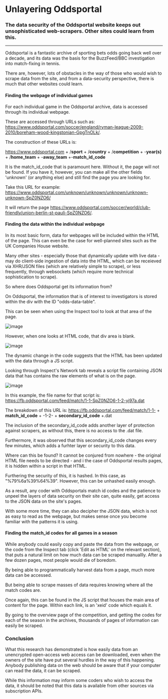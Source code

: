 # Unlayering Oddsportal
### The data security of the Oddsportal website keeps out unsophisticated web-scrapers. Other sites could learn from this.

------

Oddsportal is a fantastic archive of sporting bets odds going back well over a decade, and its data was the basis for the BuzzFeed/BBC investigation into match-fixing in tennis. 

There are, however, lots of obstacles in the way of those who would wish to scrape data from the site, and from a data-security perspective, there is much that other websites could learn. 


#### Finding the webpage of individual games

For each individual game in the Oddsportal archive, data is accessed through its individual webpage. 

These are accessed through URLs such as: https://www.oddsportal.com/soccer/england/ryman-league-2009-2010/boreham-wood-kingstonian-GpgTnOLk/.

The construction of these URLs is:

https://www.oddsportal.com + /**sport** + /**country** + /**competition** + -**year(s)** + /**home_team** + -**away_team** +-**match_id_code**

It is the match_id_code that is paramount here. Without it, the page will not be found. If you have it, however, you can make all the other fields 'unknown' (or anything else) and still find the page you are looking for.  

Take this URL for example: https://www.oddsportal.com/unknown/unknown/unknown/unknown-unknown-SpZ0NZO6/

It will return the page https://www.oddsportal.com/soccer/world/club-friendly/union-berlin-st-pauli-SpZ0NZO6/.

#### Finding the data within the individual webpage

In its most basic form, data for webpages will be included within the HTML of the page. This can even be the case for well-planned sites such as the UK Companies House website. 

Many other sites - especially those that dynamically update with live data - may do client-side ingestion of data into the HTML, which can be receieved via XHR/JSON files (which are relatively simple to scrape), or less frequently, through websockets (which require more technical sophistication to scrape). 

So where does Oddsportal get its information from?

On Oddsportal, the information that is of interest to investigators is stored within the div with the ID "odds-data-table".

This can be seen when using the Inspect tool to look at that area of the page. 

![image](https://user-images.githubusercontent.com/69304112/210020339-6bc1d503-1607-42ee-aeeb-779d0982eb68.png)

However, when one looks at HTML code, that div area is blank.

![image](https://user-images.githubusercontent.com/69304112/210020278-731d3cd5-f7a7-476c-8d2d-483b801d80bd.png)

The dynamic change in the code suggests that the HTML has been updated with the data through a JS script. 

Looking through Inspect's Network tab reveals a script file containing JSON data that has contains the raw elements of what is on the page. 

![image](https://user-images.githubusercontent.com/69304112/210021033-482ec19e-8073-4a6c-82dd-25344b2de642.png)

In this example, the file name for that script is: https://fb.oddsportal.com/feed/match/1-1-SpZ0NZO6-1-2-yj97a.dat

The breakdown of this URL is: https://fb.oddsportal.com/feed/match/1-1- + **match_id_code** + -1-2- + **secondary_id_code** +.dat

The inclusion of the secondary_id_code adds another layer of protection against scrapers, as without this, there is no access to the .dat file.

Furthermore, it was observed that this secondary_id_code changes every few minutes, which adds a furhter layer or security to this data.

Where can this be found? It cannot be conjured from nowhere - the original HTML file needs to be directed - and i the case of Oddsportal results pages, it is hidden within a script in that HTML.  

Furthering the security of this, it is hashed. In this case, as "%79%6a%39%64%39". However, this can be unhashed easily enough. 

As a result, any coder with Oddsportals match id codes and the patience to unpeel the layers of data security on their site can, quite easily, get access to the JSON data on the site's pages. 

With some more time, they can also decipher the JSON data, which is not as easy to read as the webpage, but makes sense once you become familiar with the patterns it is using. 


#### Finding the match_id codes for all games in a season

While anybody could easily copy and paste the data from the webpage, or the code from the Inspect tab (click 'Edit as HTML' on the relevant section), that puts a natural limit on how much data can be scraped manuallly. After a few dozen pages, most people would die of boredom.

By being able to programmatically harvest data from a page, much more data can be accessed. 

But being able to scrape masses of data requires knowing where all the match codes are. 

Once again, this can be found in the JS script that houses the main area of content for the page. Within each link, is an 'xeid' code which equals it. 

By going to the overview page of the competition, and getting the codes for each of the season in the archives, thousands of pages of information can easily be scraped.

### Conclusion

What this research has demonstrated is how easily data from an unencrypted open-access web access can be downloaded, even when the owners of the site have put several hurdles in the way of this happening. Anybody publishing data on the web should be aware that if your computer can read the data, it can be scraped. 

While this information may inform some coders who wish to access the data, it should be noted that this data is available from other sources via subscription APIs. 
